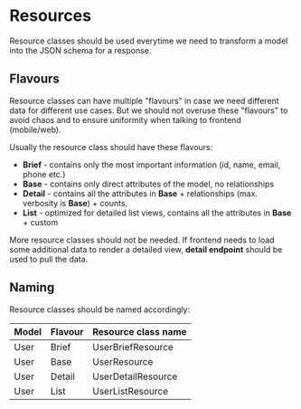# Resources

Resource classes should be used everytime we need to transform a model into the JSON schema for a response.

## Flavours

Resource classes can have multiple "flavours" in case we need different data for different use cases. But
we should not overuse these "flavours" to avoid chaos and to ensure uniformity when talking to frontend (mobile/web).

Usually the resource class should have these flavours:

- **Brief** - contains only the most important information (id, name, email, phone etc.)
- **Base** - contains only direct attributes of the model, no relationships
- **Detail** - contains all the attributes in **Base** + relationships (max. verbosity is **Base**) + counts.
- **List** - optimized for detailed list views, contains all the attributes in **Base** + custom

More resource classes should not be needed. If frontend needs to load some additional data to render a detailed view,
**detail endpoint** should be used to pull the data.

## Naming

Resource classes should be named accordingly:

| Model | Flavour | Resource class name |
|-------|---------|---------------------|
| User  | Brief   | UserBriefResource   |
| User  | Base    | UserResource        |
| User  | Detail  | UserDetailResource  |
| User  | List    | UserListResource    |
